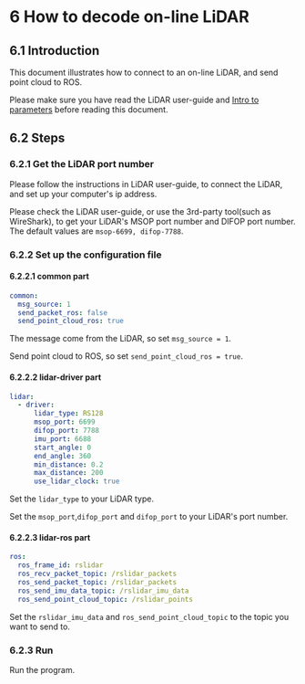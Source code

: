 # 6 How to decode on-line LiDAR

## 6.1 Introduction

This document illustrates how to connect to an on-line LiDAR, and send point cloud to ROS. 

Please make sure you have read the LiDAR user-guide and [Intro to parameters](../intro/02_parameter_intro.md) before reading this document.



## 6.2 Steps

### 6.2.1 Get the LiDAR port number

Please follow the instructions in LiDAR user-guide, to connect the LiDAR, and set up your computer's ip address. 

Please check the LiDAR user-guide, or use the 3rd-party tool(such as WireShark), to get your LiDAR's MSOP port number and DIFOP port number. The default values are ```msop-6699, difop-7788```. 

### 6.2.2 Set up the configuration file

#### 6.2.2.1 common part

```yaml
common:
  msg_source: 1                                       
  send_packet_ros: false                                
  send_point_cloud_ros: true                                                  
```

The message come from the LiDAR, so set ```msg_source = 1```. 

Send point cloud to ROS, so set ```send_point_cloud_ros = true```.

#### 6.2.2.2 lidar-driver part

```yaml
lidar:
  - driver:
      lidar_type: RS128            
      msop_port: 6699             
      difop_port: 7788     
      imu_port: 6688         
      start_angle: 0               
      end_angle: 360              
      min_distance: 0.2            
      max_distance: 200           
      use_lidar_clock: true     
```

Set the ```lidar_type```  to your LiDAR type.

Set the ```msop_port```,```difop_port``` and ```difop_port```  to your LiDAR's port number. 

#### 6.2.2.3 lidar-ros part

```yaml
ros:
  ros_frame_id: rslidar           
  ros_recv_packet_topic: /rslidar_packets    
  ros_send_packet_topic: /rslidar_packets   
  ros_send_imu_data_topic: /rslidar_imu_data
  ros_send_point_cloud_topic: /rslidar_points      
```

Set the   ```rslidar_imu_data```  and ```ros_send_point_cloud_topic```  to the topic you want to send to. 

### 6.2.3 Run

Run the program. 

